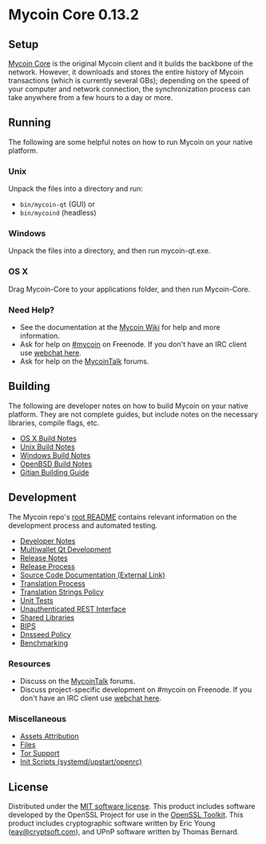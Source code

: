 Mycoin Core 0.13.2
=====================

Setup
---------------------
[Mycoin Core](http://mycoin.org/en/download) is the original Mycoin client and it builds the backbone of the network. However, it downloads and stores the entire history of Mycoin transactions (which is currently several GBs); depending on the speed of your computer and network connection, the synchronization process can take anywhere from a few hours to a day or more.

Running
---------------------
The following are some helpful notes on how to run Mycoin on your native platform.

### Unix

Unpack the files into a directory and run:

- `bin/mycoin-qt` (GUI) or
- `bin/mycoind` (headless)

### Windows

Unpack the files into a directory, and then run mycoin-qt.exe.

### OS X

Drag Mycoin-Core to your applications folder, and then run Mycoin-Core.

### Need Help?

* See the documentation at the [Mycoin Wiki](https://mycoin.info/)
for help and more information.
* Ask for help on [#mycoin](http://webchat.freenode.net?channels=mycoin) on Freenode. If you don't have an IRC client use [webchat here](http://webchat.freenode.net?channels=mycoin).
* Ask for help on the [MycoinTalk](https://mycointalk.io/) forums.

Building
---------------------
The following are developer notes on how to build Mycoin on your native platform. They are not complete guides, but include notes on the necessary libraries, compile flags, etc.

- [OS X Build Notes](build-osx.md)
- [Unix Build Notes](build-unix.md)
- [Windows Build Notes](build-windows.md)
- [OpenBSD Build Notes](build-openbsd.md)
- [Gitian Building Guide](gitian-building.md)

Development
---------------------
The Mycoin repo's [root README](/README.md) contains relevant information on the development process and automated testing.

- [Developer Notes](developer-notes.md)
- [Multiwallet Qt Development](multiwallet-qt.md)
- [Release Notes](release-notes.md)
- [Release Process](release-process.md)
- [Source Code Documentation (External Link)](https://dev.visucore.com/bitcoin/doxygen/)
- [Translation Process](translation_process.md)
- [Translation Strings Policy](translation_strings_policy.md)
- [Unit Tests](unit-tests.md)
- [Unauthenticated REST Interface](REST-interface.md)
- [Shared Libraries](shared-libraries.md)
- [BIPS](bips.md)
- [Dnsseed Policy](dnsseed-policy.md)
- [Benchmarking](benchmarking.md)

### Resources
* Discuss on the [MycoinTalk](https://mycointalk.io/) forums.
* Discuss project-specific development on #mycoin on Freenode. If you don't have an IRC client use [webchat here](http://webchat.freenode.net/?channels=mycoin).

### Miscellaneous
- [Assets Attribution](assets-attribution.md)
- [Files](files.md)
- [Tor Support](tor.md)
- [Init Scripts (systemd/upstart/openrc)](init.md)

License
---------------------
Distributed under the [MIT software license](http://www.opensource.org/licenses/mit-license.php).
This product includes software developed by the OpenSSL Project for use in the [OpenSSL Toolkit](https://www.openssl.org/). This product includes
cryptographic software written by Eric Young ([eay@cryptsoft.com](mailto:eay@cryptsoft.com)), and UPnP software written by Thomas Bernard.
